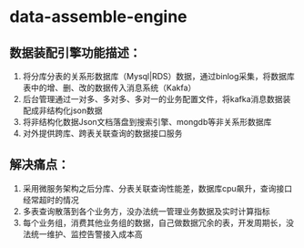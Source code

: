 # data-assemble-engine
## 数据装配引擎功能描述：
1. 将分库分表的关系形数据库（Mysql|RDS）数据，通过binlog采集，将数据库表中的增、删、改的数据传入消息系统（Kakfa）
2. 后台管理通过一对多、多对多、多对一的业务配置文件，将kafka消息数据装配成非结构化json数据
3. 将非结构化数据Json文档落盘到搜索引擎、mongdb等非关系形数据库
4. 对外提供跨库、跨表关联查询的数据接口服务

## 解决痛点：
1. 采用微服务架构之后分库、分表关联查询性能差，数据库cpu飙升，查询接口经常超时的情况
2. 多表查询散落到各个业务方，没办法统一管理业务数据及实时计算指标
3. 每个业务组，消费其他业务组的数据，自己做数据冗余的表，开发周期长，没法统一维护、监控告警接入成本高

